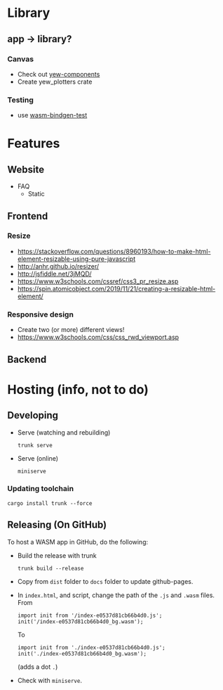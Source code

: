 # Library

## app -> library?

### Canvas

- Check out [yew-components](https://crates.io/crates/yew-components/0.3.0)
- Create yew_plotters crate

### Testing

- use [wasm-bindgen-test](https://rustwasm.github.io/docs/wasm-bindgen/wasm-bindgen-test/index.html)

# Features

## Website

- FAQ
  - Static

## Frontend

### Resize

- https://stackoverflow.com/questions/8960193/how-to-make-html-element-resizable-using-pure-javascript
- http://anhr.github.io/resizer/
- http://jsfiddle.net/3jMQD/
- https://www.w3schools.com/cssref/css3_pr_resize.asp
- https://spin.atomicobject.com/2019/11/21/creating-a-resizable-html-element/

### Responsive design

- Create two (or more) different views!
- https://www.w3schools.com/css/css_rwd_viewport.asp

## Backend



# Hosting (info, not to do)


## Developing
- Serve (watching and rebuilding)
	```shell
	trunk serve
	```
- Serve (online)
	```shell
	miniserve
	```
### Updating toolchain

```shell
cargo install trunk --force
```

## Releasing (On GitHub)

To host a WASM app in GitHub, do the following:

- Build the release with trunk

  ```shell
  trunk build --release
  ```

- Copy from `dist` folder to `docs` folder to update github-pages.

- In `index.html`, <link> and <body> script, change the path of the `.js` and `.wasm` files.
  From

  ```
  import init from '/index-e0537d81cb66b4d0.js';
  init('/index-e0537d81cb66b4d0_bg.wasm');
  ```

  To 

  ```
  import init from './index-e0537d81cb66b4d0.js';
  init('./index-e0537d81cb66b4d0_bg.wasm');
  ```

  (adds a dot `.`)
  
- Check with `miniserve`.


